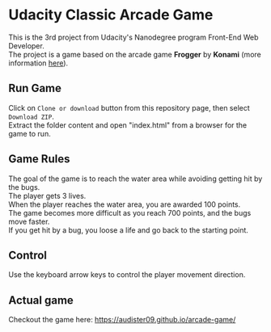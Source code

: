 # Udacity Classic Arcade Game

This is the 3rd project from Udacity's Nanodegree program Front-End Web Developer.<br> 
The project is a game based on the arcade game **Frogger** by **Konami** (more information [here](https://en.wikipedia.org/wiki/Frogger)).

## Run Game

Click on `Clone or download` button from this repository page, then select `Download ZIP`.<br> 
Extract the folder content and open "index.html" from a browser for the game to run.

## Game Rules

The goal of the game is to reach the water area while avoiding getting hit by the bugs.<br>
The player gets 3 lives.<br>
When the player reaches the water area, you are awarded 100 points.<br>
The game becomes more difficult as you reach 700 points, and the bugs move faster.<br>
If you get hit by a bug, you loose a life and go back to the starting point.

## Control

Use the keyboard arrow keys to control the player movement direction.

## Actual game

Checkout the game here: https://audister09.github.io/arcade-game/
